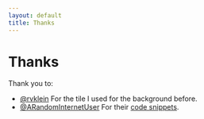 ```yaml
---
layout: default
title: Thanks
---
```


# Thanks

Thank you to:

- [@rvklein](https://neocities.org/site/rvklein/) For the tile I used for the background before.
- [@ARandomInternetUser](https://neocities.org/site/arandomsite/) For their [code snippets](https://arandomsite.neocities.org/snippets/).
